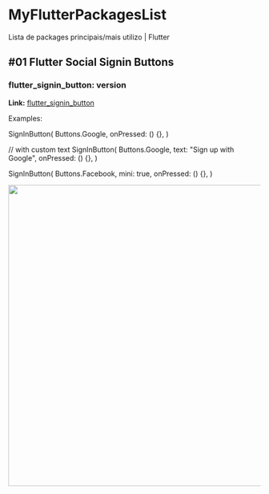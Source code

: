 # MyFlutterPackagesList
Lista de packages principais/mais utilizo | Flutter

## #01 Flutter Social Signin Buttons
### flutter_signin_button: version

**Link:**
[flutter_signin_button](https://pub.dev/packages/flutter_signin_button)

Examples:

SignInButton(
  Buttons.Google,
  onPressed: () {},
)

// with custom text
SignInButton(
  Buttons.Google,
  text: "Sign up with Google",
  onPressed: () {},
)

SignInButton(
  Buttons.Facebook,
  mini: true,
  onPressed: () {},
)

<img src="https://github.com/ZaynJarvis/Flutter-Sign-in-Button/raw/master/showcase.png" height="600em"/>

